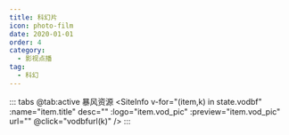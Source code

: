 ```yaml
---
title: 科幻片
icon: photo-film
date: 2020-01-01
order: 4
category:
  - 影视点播
tag:
  - 科幻
---
```


<ArtPlayer :src="state.src" :config="artPlayerConfig" />

::: tabs
@tab:active 暴风资源
<SiteInfo v-for="(item,k) in state.vodbf" :name="item.title" desc="" :logo="item.vod_pic"
:preview="item.vod_pic" url="" @click="vodbfurl(k)" />
:::

<script setup lang="ts">
  import { artplayerPlaylist } from 'cps/artplayer-plugin-playlist'
  import { vod } from 'db'
  import { poster, Hls } from 'cps/artConst'
  import { useStorage } from '@vueuse/core'
  import { onMounted, nextTick, onDeactivated } from "vue";
  
  const state = useStorage(
    "vod-khp",
    {
      src:"",
      vodbf: [],
      PlayList: []
    }
  )
  
  onMounted(() => {
    nextTick(async () => {
      const bfzy = await vod.find({ "name": "bfzy-khp" })
      state.value.vodbf = bfzy.data
      vodbfurl(0)
    })
  });

const vodbfurl = (key) => {
const { vodbf } = state.value
state.value.PlayList =vodbf
state.value.src = vodbf[key].url
}
const artPlayerConfig = {
poster,
fullscreen: true,
fullscreenWeb: true,  
 autoplay: true,
muted: true,
type: "Hls",
customType: { Hls },
plugins: [
artplayerPlaylist({
autoNext: true,
playlist: state.value.PlayList
})
],
}
</script>
